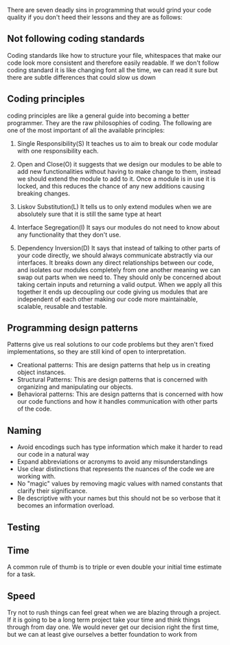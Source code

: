 There are seven deadly sins in programming that would grind your code quality if you don't heed their lessons and they are as follows: 

## Not following coding standards

Coding standards like how to structure your file, whitespaces that make our code look more consistent and therefore easily readable. If we don't follow coding standard it is like changing font
all the time, we can read it sure but there are subtle differences that could slow us down

## Coding principles

coding principles are like a general guide into becoming a better programmer. They are the raw philosophies of coding.
The following are one of the most important of all the available principles:

1. Single Responsibility(S)
	It teaches us to aim to break our code modular with one responsibility each.

2. Open and Close(O)
	it suggests that we design our modules to be able to add new functionalities without having to make change  to them, instead we should extend the module to add to it. Once a module is in use it is locked, and this reduces the chance of any new additions causing breaking changes.

3. Liskov Substitution(L)
	It tells us to only extend modules when we are absolutely  sure that it is still the same type at heart

4. Interface Segregation(I)
	It says our modules do not need to know about any functionality that they don't use. 
	
5. Dependency Inversion(D)
	It says that instead of talking to other parts of your code directly, we should always communicate abstractly via our interfaces. It breaks down any direct relationships between our code, and isolates our modules completely from one another meaning we can swap out parts when we need to. They should only be concerned about taking certain inputs and returning a valid output. 
When we apply all this together it ends up decoupling our code giving us modules that are independent of each other making our code more maintainable, scalable, reusable and testable.


## Programming design patterns

Patterns give us real solutions to our code problems but they aren't fixed implementations,  so they are still kind of open to interpretation.
-  Creational patterns: This are design patterns that help us in creating object instances.
- Structural Patterns: This are design patterns that is concerned with organizing and manipulating our objects.
- Behavioral patterns: This are design patterns that is concerned with how our code functions and how it handles communication with other parts of the code.

## Naming

- Avoid encodings such has type information which make it harder to read our code in a natural way 
- Expand abbreviations or acronyms to avoid any misunderstandings
- Use clear distinctions that represents the nuances of the code we are working with.
- No "magic" values by removing magic values with named constants that clarify their significance.
- Be descriptive with your names but this should not be so verbose that it becomes an information overload.

## Testing 

## Time

A common rule of thumb is to triple or even double your initial time estimate for a task.

## Speed 

Try not to rush things can feel great when we are blazing through a project. If it is going to be a long term project take your time and think things through from day one. We would never get our decision right the first time, but we can at least give ourselves a better foundation to work from 